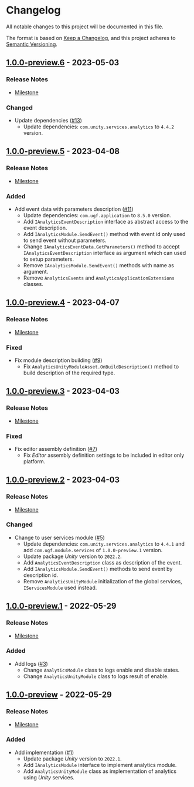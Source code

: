 # Changelog

All notable changes to this project will be documented in this file.

The format is based on [Keep a Changelog](https://keepachangelog.com/en/1.0.0/),
and this project adheres to [Semantic Versioning](https://semver.org/spec/v2.0.0.html).

## [1.0.0-preview.6](https://github.com/unity-game-framework/ugf-module-analytics/releases/tag/1.0.0-preview.6) - 2023-05-03  

### Release Notes

- [Milestone](https://github.com/unity-game-framework/ugf-module-analytics/milestone/7?closed=1)  
    

### Changed

- Update dependencies ([#13](https://github.com/unity-game-framework/ugf-module-analytics/issues/13))  
    - Update dependencies: `com.unity.services.analytics` to `4.4.2` version.

## [1.0.0-preview.5](https://github.com/unity-game-framework/ugf-module-analytics/releases/tag/1.0.0-preview.5) - 2023-04-08  

### Release Notes

- [Milestone](https://github.com/unity-game-framework/ugf-module-analytics/milestone/6?closed=1)  
    

### Added

- Add event data with parameters description ([#11](https://github.com/unity-game-framework/ugf-module-analytics/issues/11))  
    - Update dependencies: `com.ugf.application` to `8.5.0` version.
    - Add `IAnalyticsEventDescription` interface as abstract access to the event description.
    - Add `IAnalyticsModule.SendEvent()` method with event id only used to send event without parameters.
    - Change `IAnalyticsEventData.GetParameters()` method to accept `IAnalyticsEventDescription` interface as argument which can used to setup parameters.
    - Remove `IAnalyticsModule.SendEvent()` methods with name as argument.
    - Remove `AnalyticsEvents` and `AnalyticsApplicationExtensions` classes.

## [1.0.0-preview.4](https://github.com/unity-game-framework/ugf-module-analytics/releases/tag/1.0.0-preview.4) - 2023-04-07  

### Release Notes

- [Milestone](https://github.com/unity-game-framework/ugf-module-analytics/milestone/5?closed=1)  
    

### Fixed

- Fix module description building ([#9](https://github.com/unity-game-framework/ugf-module-analytics/issues/9))  
    - Fix `AnalyticsUnityModuleAsset.OnBuildDescription()` method to build description of the required type.

## [1.0.0-preview.3](https://github.com/unity-game-framework/ugf-module-analytics/releases/tag/1.0.0-preview.3) - 2023-04-03  

### Release Notes

- [Milestone](https://github.com/unity-game-framework/ugf-module-analytics/milestone/4?closed=1)  
    

### Fixed

- Fix editor assembly definition  ([#7](https://github.com/unity-game-framework/ugf-module-analytics/issues/7))  
    - Fix _Editor_ assembly definition settings to be included in editor only platform.

## [1.0.0-preview.2](https://github.com/unity-game-framework/ugf-module-analytics/releases/tag/1.0.0-preview.2) - 2023-04-03  

### Release Notes

- [Milestone](https://github.com/unity-game-framework/ugf-module-analytics/milestone/3?closed=1)  
    

### Changed

- Change to user services module ([#5](https://github.com/unity-game-framework/ugf-module-analytics/issues/5))  
    - Update dependencies: `com.unity.services.analytics` to `4.4.1` and add `com.ugf.module.services` of `1.0.0-preview.1` version.
    - Update package _Unity_ version to `2022.2`.
    - Add `AnalyticsEventDescription` class as description of the event.
    - Add `IAnalyticsModule.SendEvent()` methods to send event by description id.
    - Remove `AnalyticsUnityModule` initialization of the global services, `IServicesModule` used instead.

## [1.0.0-preview.1](https://github.com/unity-game-framework/ugf-module-analytics/releases/tag/1.0.0-preview.1) - 2022-05-29  

### Release Notes

- [Milestone](https://github.com/unity-game-framework/ugf-module-analytics/milestone/2?closed=1)  
    

### Added

- Add logs ([#3](https://github.com/unity-game-framework/ugf-module-analytics/issues/3))  
    - Change `AnalyticsModule` class to logs enable and disable states.
    - Change `AnalyticsUnityModule` class to logs result of enable.

## [1.0.0-preview](https://github.com/unity-game-framework/ugf-module-analytics/releases/tag/1.0.0-preview) - 2022-05-29  

### Release Notes

- [Milestone](https://github.com/unity-game-framework/ugf-module-analytics/milestone/1?closed=1)  
    

### Added

- Add implementation ([#1](https://github.com/unity-game-framework/ugf-module-analytics/issues/1))  
    - Update package _Unity_ version to `2022.1`.
    - Add `IAnalyticsModule` interface to implement analytics module.
    - Add `AnalyticsUnityModule` class as implementation of analytics using _Unity_ services.


